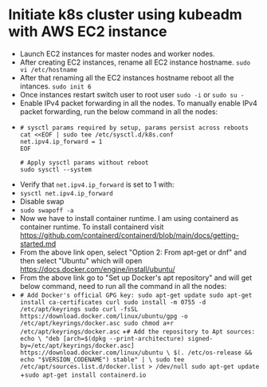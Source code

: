 # Initiate k8s cluster using kubeadm with AWS EC2 instance

+ Launch EC2 instances for master nodes and worker nodes.
+ After creating EC2 instances, rename all EC2 instance hostname.
  `sudo vi /etc/hostname`
+ After that renaming all the EC2 instances hostname reboot all the intances.
  `sudo init 6`
+ Once instances restart switch user to root user
  `sudo -i` or `sudo su -`
+ Enable IPv4 packet forwarding in all the nodes. To manually enable IPv4 packet forwarding, run the below command in all the nodes:
+ ````
  # sysctl params required by setup, params persist across reboots
  cat <<EOF | sudo tee /etc/sysctl.d/k8s.conf
  net.ipv4.ip_forward = 1
  EOF

  # Apply sysctl params without reboot
  sudo sysctl --system
  ````
+ Verify that `net.ipv4.ip_forward` is set to 1 with:
+ `sysctl net.ipv4.ip_forward`
+ Disable swap
+ `sudo swapoff -a`
+ Now we have to install container runtime. I am using containerd as container runtime. To install containerd visit https://github.com/containerd/containerd/blob/main/docs/getting-started.md
+ From the above link open, select "Option 2: From apt-get or dnf"  and then select "Ubuntu" which will open https://docs.docker.com/engine/install/ubuntu/
+ From the above link go to "Set up Docker's apt repository" and will get below command, need to run all the command in all the nodes:
+ `# Add Docker's official GPG key:
sudo apt-get update
sudo apt-get install ca-certificates curl
sudo install -m 0755 -d /etc/apt/keyrings
sudo curl -fsSL https://download.docker.com/linux/ubuntu/gpg -o /etc/apt/keyrings/docker.asc
sudo chmod a+r /etc/apt/keyrings/docker.asc`
+`# Add the repository to Apt sources:
echo \
  "deb [arch=$(dpkg --print-architecture) signed-by=/etc/apt/keyrings/docker.asc] https://download.docker.com/linux/ubuntu \
  $(. /etc/os-release && echo "$VERSION_CODENAME") stable" | \
  sudo tee /etc/apt/sources.list.d/docker.list > /dev/null
sudo apt-get update`
+`sudo apt-get install containerd.io`
